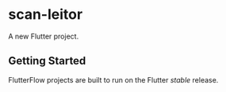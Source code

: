 # scan-leitor

A new Flutter project.

## Getting Started

FlutterFlow projects are built to run on the Flutter _stable_ release.
